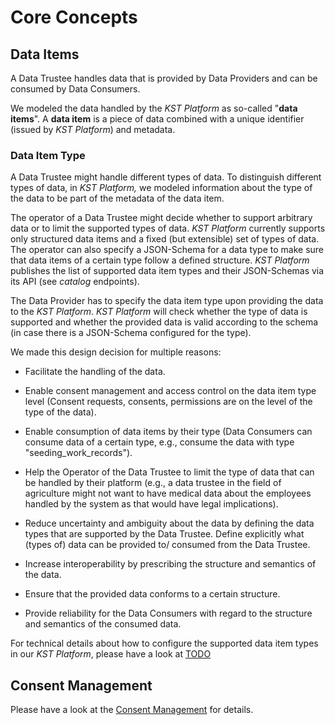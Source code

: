 # Core Concepts

## Data Items

A Data Trustee handles data that is provided by Data Providers and can be consumed by Data Consumers.

We modeled the data handled by the  _KST Platform_  as so-called "**data items**". A  **data item**  is a piece of data combined with a unique identifier (issued by  _KST Platform_) and metadata.

### Data Item Type

A Data Trustee might handle different types of data. To distinguish different types of data, in  _KST Platform,_ we modeled information about the type of the data to be part of the metadata of the data item.

The operator of a Data Trustee might decide whether to support arbitrary data or to limit the supported types of data.  _KST Platform_ currently supports only structured data items and a fixed (but extensible) set of types of data. The operator can also specify a JSON-Schema for a data type to make sure that data items of a certain type follow a defined structure.  _KST Platform_  publishes the list of supported data item types and their JSON-Schemas via its API (see  _catalog_  endpoints).

The Data Provider has to specify the data item type upon providing the data to the  _KST Platform_.  _KST Platform_  will check whether the type of data is supported and whether the provided data is valid according to the schema (in case there is a JSON-Schema configured for the type).

We made this design decision for multiple reasons:

- Facilitate the handling of the data.
- Enable consent management and access control on the data item type level (Consent requests, consents, permissions are on the level of the type of the data).  

- Enable consumption of data items by their type (Data Consumers can consume data of a certain type, e.g., consume the data with type "seeding_work_records").  

- Help the Operator of the Data Trustee to limit the type of data that can be handled by their platform (e.g., a data trustee in the field of agriculture might not want to have medical data about the employees handled by the system as that would have legal implications).
- Reduce uncertainty and ambiguity about the data by defining the data types that are supported by the Data Trustee. Define explicitly what (types of) data can be provided to/ consumed from the Data Trustee.
- Increase interoperability by prescribing the structure and semantics of the data.
- Ensure that the provided data conforms to a certain structure.
- Provide reliability for the Data Consumers with regard to the structure and semantics of the consumed data.

For technical details about how to configure the supported data item types in our  _KST Platform_, please have a look at  [TODO]()

## Consent Management

Please have a look at the [Consent Management]() for details.
